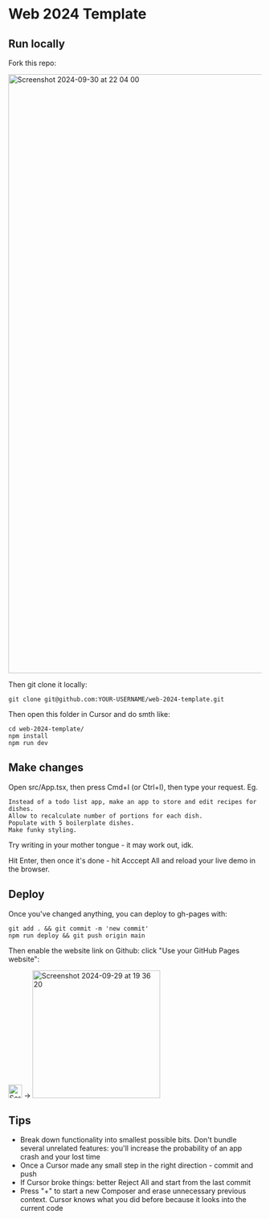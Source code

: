 # Web 2024 Template

## Run locally
Fork this repo:

<img width="1191" alt="Screenshot 2024-09-30 at 22 04 00" src="https://github.com/user-attachments/assets/9f31a473-30c9-4e3b-abc7-69edd4011459">


Then git clone it locally:

```
git clone git@github.com:YOUR-USERNAME/web-2024-template.git
```

Then open this folder in Cursor and do smth like:

```
cd web-2024-template/
npm install
npm run dev
```
## Make changes

Open src/App.tsx, then press Cmd+I (or Ctrl+I), then type your request. Eg.
```
Instead of a todo list app, make an app to store and edit recipes for dishes.
Allow to recalculate number of portions for each dish.
Populate with 5 boilerplate dishes.
Make funky styling.
```

Try writing in your mother tongue - it may work out, idk.

Hit Enter, then once it's done - hit Acccept All and reload your live demo in the browser.

## Deploy

Once you've changed anything, you can deploy to gh-pages with:

```
git add . && git commit -m 'new commit'
npm run deploy && git push origin main
```

Then enable the website link on Github: click "Use your GitHub Pages website":

<img width="27" alt="Screenshot 2024-09-29 at 19 36 35" src="https://github.com/user-attachments/assets/0cfd6377-5595-4366-9094-0eff8c1659ca">
→
<img width="254" alt="Screenshot 2024-09-29 at 19 36 20" src="https://github.com/user-attachments/assets/3ecab6a7-9f0d-4033-9b7b-a5d22a2927dd">

## Tips

- Break down functionality into smallest possible bits. Don't bundle several unrelated features: you'll increase the probability of an app crash and your lost time
- Once a Cursor made any small step in the right direction - commit and push
- If Cursor broke things: better Reject All and start from the last commit
- Press "+" to start a new Composer and erase unnecessary previous context. Cursor knows what you did before because it looks into the current code

